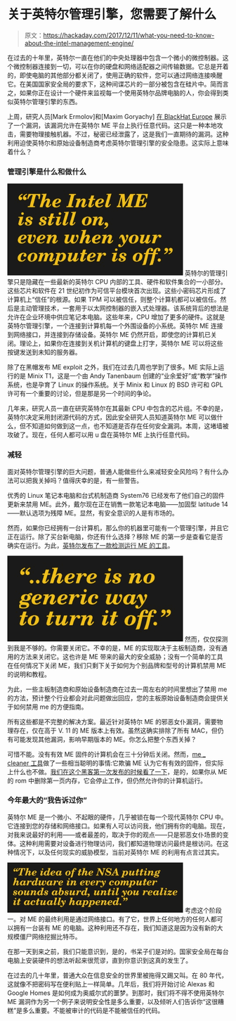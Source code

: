 # 关于英特尔管理引擎，您需要了解什么

> 原文：<https://hackaday.com/2017/12/11/what-you-need-to-know-about-the-intel-management-engine/>

在过去的十年里，英特尔一直在他们的中央处理器中包含一个微小的微控制器。这个微控制器连接到一切，可以在你的硬盘和网络适配器之间传输数据。它总是开着的，即使电脑的其他部分都关闭了，使用正确的软件，您可以通过网络连接唤醒它。在美国国家安全局的要求下，这种间谍芯片的一部分被包含在硅片中。简而言之，如果你正在设计一个硬件来监视每一个使用英特尔品牌电脑的人，你会得到类似英特尔管理引擎的东西。

上周，研究人员[Mark Ermolov]和[Maxim Goryachy] [在 BlackHat Europe](https://hackaday.com/2017/12/07/another-defeat-of-the-intel-management-engine/) 展示了一个漏洞，该漏洞允许在英特尔 ME 平台上执行任意代码。这只是一种本地攻击，需要物理接触机器。不过，秘密已经泄露了，这是我们一直期待的漏洞。这种利用迫使英特尔和原始设备制造商考虑英特尔管理引擎的安全隐患。这实际上意味着什么？

### 管理引擎是什么和做什么

[![](img/1c7103978b48ee2d81b50bf45953f3d8.png)](https://hackaday.com/wp-content/uploads/2017/12/ime_is_on.jpg) 英特尔的管理引擎只是隐藏在一些最新的英特尔 CPU 内部的工具、硬件和软件集合的一小部分。这些芯片和软件在 21 世纪初作为可信平台模块首次出现。这些小密码芯片形成了计算机上“信任”的根源。如果 TPM 可以被信任，则整个计算机都可以被信任。然后是主动管理技术，一套用于以太网控制器的嵌入式处理器。该系统背后的想法是允许在企业环境中供应笔记本电脑。这些年来，CPU 增加了更多的硬件。这就是英特尔管理引擎，一个连接到计算机每一个外围设备的小系统。英特尔 ME 连接到网络接口，并连接到存储设备。英特尔 ME 仍然开启，即使您的计算机已关闭。理论上，如果你在连接到关机计算机的键盘上打字，英特尔 ME 可以将这些按键发送到未知的服务器。

除了在黑帽发布 ME exploit 之外，我们在过去几周也学到了很多。ME 实际上运行的是 Minix T1，这是一个由 Andy Tanenbaum 创建的“业余爱好”或“教学”操作系统，也是孕育了 Linux 的操作系统。关于 Minix 和 Linux 的 BSD 许可和 GPL 许可有一个重要的讨论，但是那是另一个时间的争论。

几年来，研究人员一直在研究英特尔在其最新 CPU 中包含的芯片组。不幸的是，英特尔决定采用封闭源代码的方式，因此安全研究人员知道英特尔 ME 可以做什么，但不知道如何做到这一点，也不知道是否存在任何安全漏洞。本周，这堵墙被攻破了。现在，任何人都可以用 u 盘在英特尔 ME 上执行任意代码。

### 减轻

面对英特尔管理引擎的巨大问题，普通人能做些什么来减轻安全风险吗？有什么办法可以把我关掉吗？值得庆幸的是，有一些警告。

优秀的 Linux 笔记本电脑和台式机制造商 System76 已经发布了他们自己的固件更新来禁用 ME。此外，戴尔现在正在销售一款笔记本电脑——加固型 latitude 14——默认选项为残障 ME。显然，有安全意识的人是有市场的。

然而，如果你已经拥有一台计算机，那么你的机器里可能有一个管理引擎，并且它正在运行。除了买台新电脑，你还有什么选择？移除 ME 的第一步是查看它是否确实在运行。为此，[英特尔发布了一款检测运行 ME 的工具](https://www.intel.com/content/www/us/en/support/articles/000025619/software.html)。

[![](img/bac932795fcdc87f1b50e2cc622fd729.png)](https://hackaday.com/wp-content/uploads/2017/12/ime_turn_off.jpg) 然而，仅仅探测到我是不够的。你需要关闭它。不幸的是，ME 的实现取决于主板制造商，没有通用的方法来关闭它。这也许是 ME 带来的最大的安全威胁；没有一个简单的工具在任何情况下关闭 ME，我们只剩下关于如何为个别品牌和型号的计算机禁用 ME 的说明和教程。

为此，一些主板制造商和原始设备制造商在过去一周左右的时间里想出了禁用 me 的方法，预计整个行业都会对此问题做出回应，您的主板原始设备制造商会提供关于如何禁用 me 的方便指南。

所有这些都是不完整的解决方案。最近针对英特尔 ME 的邪恶女仆漏洞，需要物理存在，仅在高于 V. 11 的 ME 版本上有效。虽然这确实排除了所有 MAC，但仍有可能发现其他漏洞，影响早期版本的 ME。你怎么把整个东西关掉？

可惜不能。没有有效 ME 固件的计算机会在三十分钟后关闭。然而，[me _ cleaner 工具](https://github.com/corna/me_cleaner)做了一些相当聪明的事情:它欺骗 ME 认为它有有效的固件，但实际上什么也不做。[我们在这个黑客第一次发布的时候看了一下](https://hackaday.com/2016/11/28/neutralizing-intels-management-engine/)，是的，如果你从 ME 的 rom 中删除第一页内存，它会停止工作，但仍然允许你的计算机运行。

### 今年最大的“我告诉过你”

英特尔 ME 是一个微小、不起眼的硬件，几乎被锁在每一个现代英特尔 CPU 中。它连接到您的存储和网络接口。如果有人可以访问我，他们拥有你的电脑。现在，对我来说最好的利用——或者最差的，取决于你的观点——只是邪恶女仆场景的变体。这种利用需要对设备进行物理访问，我们都知道物理访问最终是根访问。在这种情况下，以及任何现实的威胁模型，当前对英特尔 ME 的利用有点言过其实。

[![](img/9d0fe1de8fe6d7e19e2b5eec45e87559.png)](https://hackaday.com/wp-content/uploads/2017/12/ime_absurd.jpg) 考虑这个阶段一。对 ME 的最终利用是通过网络接口。有了它，世界上任何地方的任何人都可以拥有一台装有 ME 的电脑。这种利用还不存在，我们知道这是因为没有新的大规模僵尸网络挖掘比特币。

在那一天到来之前，我们只能意识到，是的，书呆子们是对的。国家安全局在每台电脑上安装硬件的想法听起来很荒谬，直到你意识到这真的发生了。

在过去的几十年里，普通大众在信息安全的世界里被拖得又踢又叫。在 80 年代，这就像不把密码写在便利贴上一样简单。几年后，我们将开始讨论 Alexas 和 Google Homes 是如何成为奥威尔式的噩梦。到那时，我们将不得不使用英特尔 ME 漏洞作为另一个例子来说明安全性是多么重要，以及倾听人们告诉你“这很糟糕”是多么重要。不能被审计的代码是不能被信任的代码。